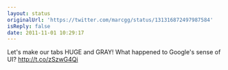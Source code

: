 ```yaml
---
layout: status
originalUrl: 'https://twitter.com/marcgg/status/131316872497987584'
isReply: false
date: 2011-11-01 10:29:17
---
```


Let's make our tabs HUGE and GRAY! What happened to Google's sense of UI? http://t.co/zSzwG4Qi

